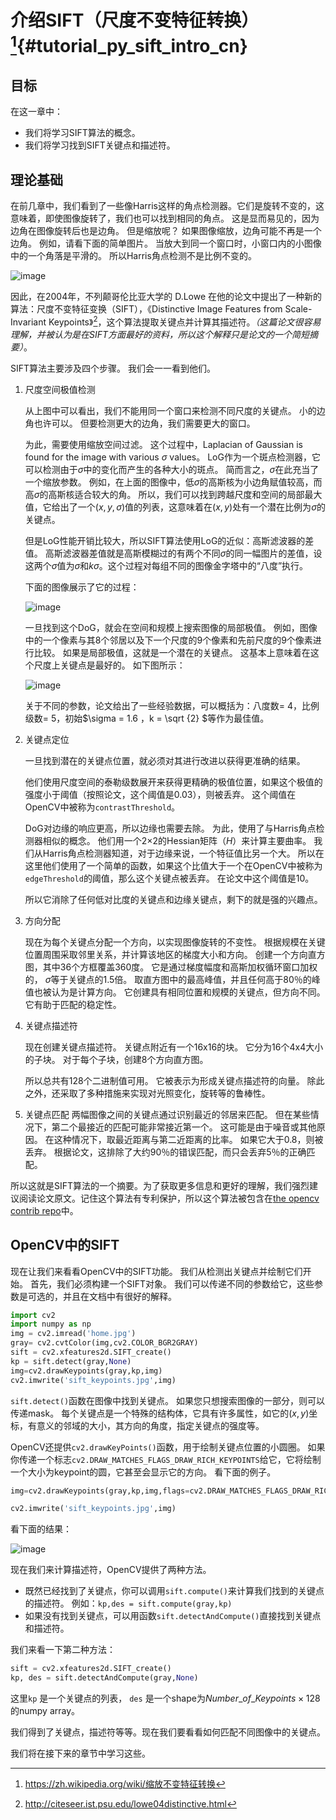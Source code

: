 # 介绍SIFT（尺度不变特征转换）[^1]{#tutorial_py_sift_intro_cn}

## 目标

在这一章中：

- 我们将学习SIFT算法的概念。
- 我们将学习找到SIFT关键点和描述符。

## 理论基础

在前几章中，我们看到了一些像Harris这样的角点检测器。它们是旋转不变的，这意味着，即使图像旋转了，我们也可以找到相同的角点。 这是显而易见的，因为边角在图像旋转后也是边角。 但是缩放呢？ 如果图像缩放，边角可能不再是一个边角。 例如，请看下面的简单图片。  当放大到同一个窗口时，小窗口内的小图像中的一个角落是平滑的。 所以Harris角点检测不是比例不变的。

![image](images/sift_scale_invariant.jpg)

因此，在2004年，不列颠哥伦比亚大学的 D.Lowe 在他的论文中提出了一种新的算法：尺度不变特征变换（SIFT），《Distinctive Image Features from Scale-Invariant Keypoints》[^2]，这个算法提取关键点并计算其描述符。*（这篇论文很容易理解，并被认为是在SIFT方面最好的资料，所以这个解释只是论文的一个简短摘要）*。

SIFT算法主要涉及四个步骤。 我们会一一看到他们。

1. 尺度空间极值检测

   从上图中可以看出，我们不能用同一个窗口来检测不同尺度的关键点。 小的边角也许可以。 但要检测更大的边角，我们需要更大的窗口。

   为此，需要使用缩放空间过滤。 这个过程中，Laplacian of Gaussian is found for the image with various $\sigma$ values。 LoG作为一个斑点检测器，它可以检测由于$\sigma$中的变化而产生的各种大小的斑点。 简而言之，$\sigma$在此充当了一个缩放参数。 例如，在上面的图像中，低$\sigma$的高斯核为小边角赋值较高，而高$\sigma$的高斯核适合较大的角。 所以，我们可以找到跨越尺度和空间的局部最大值，它给出了一个$(x,y,\sigma)$值的列表，这意味着在$(x,y)$处有一个潜在比例为$\sigma$的关键点。

   但是LoG性能开销比较大，所以SIFT算法使用LoG的近似：高斯滤波器的差值。 高斯滤波器差值就是高斯模糊过的有两个不同$\sigma$的同一幅图片的差值，设这两个$\sigma$值为$\sigma$和$k\sigma$。这个过程对每组不同的图像金字塔中的“八度”执行。

    下面的图像展示了它的过程：

   ![image](images/sift_dog.jpg)

   一旦找到这个DoG，就会在空间和规模上搜索图像的局部极值。 例如，图像中的一个像素与其8个邻居以及下一个尺度的9个像素和先前尺度的9个像素进行比较。 如果是局部极值，这就是一个潜在的关键点。 这基本上意味着在这个尺度上关键点是最好的。 如下图所示：

   ![image](images/sift_local_extrema.jpg)

   关于不同的参数，论文给出了一些经验数据，可以概括为：八度数= 4，比例级数= 5，初始$\sigma = 1.6 $，$k = \sqrt {2} $等作为最佳值。

2. 关键点定位

    一旦找到潜在的关键点位置，就必须对其进行改进以获得更准确的结果。

    他们使用尺度空间的泰勒级数展开来获得更精确的极值位置，如果这个极值的强度小于阈值（按照论文，这个阈值是0.03），则被丢弃。 这个阈值在OpenCV中被称为`contrastThreshold`。

    DoG对边缘的响应更高，所以边缘也需要去除。 为此，使用了与Harris角点检测器相似的概念。 他们用一个2×2的Hessian矩阵（$H$）来计算主要曲率。 我们从Harris角点检测器知道，对于边缘来说，一个特征值比另一个大。 所以在这里他们使用了一个简单的函数，如果这个比值大于一个在OpenCV中被称为	`edgeThreshold`的阈值，那么这个关键点被丢弃。 在论文中这个阈值是10。

    所以它消除了任何低对比度的关键点和边缘关键点，剩下的就是强的兴趣点。

3. 方向分配

    现在为每个关键点分配一个方向，以实现图像旋转的不变性。 根据规模在关键位置周围采取邻里关系，并计算该地区的梯度大小和方向。 创建一个方向直方图，其中36个方框覆盖360度。 它是通过梯度幅度和高斯加权循环窗口加权的， $\sigma$等于关键点的1.5倍。 取直方图中的最高峰值，并且任何高于80％的峰值也被认为是计算方向。 它创建具有相同位置和规模的关键点，但方向不同。 它有助于匹配的稳定性。

4. 关键点描述符

    现在创建关键点描述符。 关键点附近有一个16x16的块。 它分为16个4x4大小的子块。 对于每个子块，创建8个方向直方图。

    所以总共有128个二进制值可用。 它被表示为形成关键点描述符的向量。 除此之外，还采取了多种措施来实现对光照变化，旋转等的鲁棒性。

5. 关键点匹配
    两幅图像之间的关键点通过识别最近的邻居来匹配。 但在某些情况下，第二个最接近的匹配可能非常接近第一个。 这可能是由于噪音或其他原因。 在这种情况下，取最近距离与第二近距离的比率。 如果它大于0.8，则被丢弃。 根据论文，这排除了大约90％的错误匹配，而只会丢弃5％的正确匹配。

所以这就是SIFT算法的一个摘要。为了获取更多信息和更好的理解，我们强烈建议阅读论文原文。记住这个算法有专利保护，所以这个算法被包含在[the opencv contrib repo](https://github.com/opencv/opencv_contrib)中。

## OpenCV中的SIFT

现在让我们来看看OpenCV中的SIFT功能。 我们从检测出关键点并绘制它们开始。 首先，我们必须构建一个SIFT对象。 我们可以传递不同的参数给它，这些参数是可选的，并且在文档中有很好的解释。

```python
import cv2
import numpy as np
img = cv2.imread('home.jpg')
gray= cv2.cvtColor(img,cv2.COLOR_BGR2GRAY)
sift = cv2.xfeatures2d.SIFT_create()
kp = sift.detect(gray,None)
img=cv2.drawKeypoints(gray,kp,img)
cv2.imwrite('sift_keypoints.jpg',img)
```

`sift.detect()`函数在图像中找到关键点。 如果您只想搜索图像的一部分，则可以传递mask。 每个关键点是一个特殊的结构体，它具有许多属性，如它的$(x,y)$坐标，有意义的邻域的大小，其方向的角度，指定关键点的强度等。

OpenCV还提供`cv2.drawKeyPoints()`函数，用于绘制关键点位置的小圆圈。 如果你传递一个标志`cv2.DRAW_MATCHES_FLAGS_DRAW_RICH_KEYPOINTS`给它，它将绘制一个大小为keypoint的圆，它甚至会显示它的方向。 看下面的例子。

```python
img=cv2.drawKeypoints(gray,kp,img,flags=cv2.DRAW_MATCHES_FLAGS_DRAW_RICH_KEYPOINTS)

cv2.imwrite('sift_keypoints.jpg',img)
```

看下面的结果：

![image](images/sift_keypoints.jpg)

现在我们来计算描述符，OpenCV提供了两种方法。

- 既然已经找到了关键点，你可以调用`sift.compute()`来计算我们找到的关键点的描述符。 例如：`kp,des = sift.compute(gray,kp)`
- 如果没有找到关键点，可以用函数`sift.detectAndCompute()`直接找到关键点和描述符。

我们来看一下第二种方法：

```python
sift = cv2.xfeatures2d.SIFT_create()
kp, des = sift.detectAndCompute(gray,None)
```

这里`kp` 是一个关键点的列表， `des` 是一个shape为$Number\_of\_Keypoints \times 128$的numpy array。

我们得到了关键点，描述符等等。现在我们要看看如何匹配不同图像中的关键点。

我们将在接下来的章节中学习这些。



[^1]: https://zh.wikipedia.org/wiki/缩放不变特征转换
[^2]: http://citeseer.ist.psu.edu/lowe04distinctive.html

 